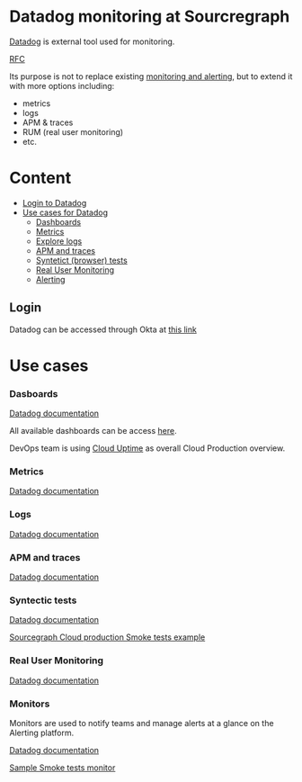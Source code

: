 # Datadog monitoring at Sourcregraph

[Datadog](https://app.datadoghq.com/) is external tool used for monitoring.

[RFC](https://docs.google.com/document/d/1xnAgloZB8sEkyhecjml2ByQl-aUCrJdWDYOBj3asA9g)

Its purpose is not to replace existing [monitoring and alerting](../../../engineering/tools/observability/monitoring.md), but to extend it with more options including:

- metrics
- logs
- APM & traces
- RUM (real user monitoring)
- etc.

# Content

- [Login to Datadog](#login)
- [Use cases for Datadog](#use-cases)
  - [Dashboards](#dasboards)
  - [Metrics](#metrics)
  - [Explore logs](#logs)
  - [APM and traces](#apm-and-traces)
  - [Syntetict (browser) tests](#syntectic-tests)
  - [Real User Monitoring](#real-user-monitoring)
  - [Alerting](#monitors)

## Login

Datadog can be accessed through Okta at [this link](https://app.datadoghq.com/)

# Use cases

### Dasboards

[Datadog documentation](https://docs.datadoghq.com/dashboards/)

All available dashboards can be access [here](https://app.datadoghq.com/dashboard/lists).

DevOps team is using [Cloud Uptime](https://app.datadoghq.com/dashboard/xjm-eb6-rdn/cloud-uptime) as overall Cloud Production overview.

### Metrics

[Datadog documentation](https://docs.datadoghq.com/metrics/)

### Logs

[Datadog documentation](https://docs.datadoghq.com/logs/explorer/)

### APM and traces

[Datadog documentation](https://docs.datadoghq.com/tracing/#explore-datadog-apm)

### Syntectic tests

[Datadog documentation](https://docs.datadoghq.com/synthetics/)

[Sourcegraph Cloud production Smoke tests example](https://app.datadoghq.com/synthetics/details/iis-dve-hzw)

### Real User Monitoring

[Datadog documentation](https://docs.datadoghq.com/real_user_monitoring/)

### Monitors

Monitors are used to notify teams and manage alerts at a glance on the Alerting platform.

[Datadog documentation](https://docs.datadoghq.com/monitors/)

[Sample Smoke tests monitor](https://app.datadoghq.com/monitors/61774211)
